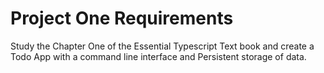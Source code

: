 # Project One Requirements

Study the Chapter One of the Essential Typescript Text book and create a Todo App with a command line interface and Persistent storage of data.
